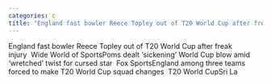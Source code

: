 ```yaml
---
categories: c
title: "England fast bowler Reece Topley out of T20 World Cup after freak injury  Wide World of Sports"
---
```

England fast bowler Reece Topley out of T20 World Cup after freak injury&nbsp;&nbsp;Wide World of SportsPoms dealt ‘sickening’ World Cup blow amid ‘wretched’ twist for cursed star&nbsp;&nbsp;Fox SportsEngland among three teams forced to make T20 World Cup squad changes&nbsp;&nbsp;T20 World CupSri La